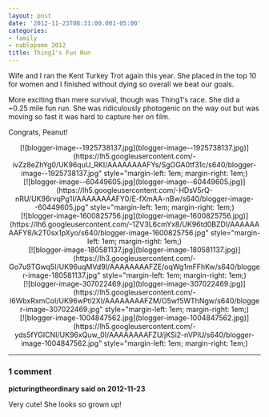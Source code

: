 ```yaml
---
layout: post
date: '2012-11-23T08:31:00.001-05:00'
categories:
- family
- nablopomo 2012
title: Thing1's Fun Run
---
```


Wife and I ran the Kent Turkey Trot again this year. She placed in the top 10 for women and I finished without dying so overall we beat our goals. 

More exciting than mere survival, though was Thing1's race. She did a ~0.25 mile fun run. She was ridiculously photogenic on the way out but was moving so fast it was hard to capture her on film.

Congrats, Peanut! 

<div class="separator" style="clear: both; text-align: center;">[![blogger-image--1925738137.jpg](blogger-image--1925738137.jpg)](https://lh5.googleusercontent.com/-ivZz8eZhYg0/UK96quU_RKI/AAAAAAAAFYs/SgOGA0tf31c/s640/blogger-image--1925738137.jpg" style="margin-left: 1em; margin-right: 1em;)</div> 

<div class="separator" style="clear: both; text-align: center;">[![blogger-image--60449605.jpg](blogger-image--60449605.jpg)](https://lh5.googleusercontent.com/-HDsV5rQ-nRU/UK96rvqPg1I/AAAAAAAAFY0/E-fXmAA-nBw/s640/blogger-image--60449605.jpg" style="margin-left: 1em; margin-right: 1em;)</div> 

<div class="separator" style="clear: both; text-align: center;">[![blogger-image-1600825756.jpg](blogger-image-1600825756.jpg)](https://lh6.googleusercontent.com/-1ZV3L6cmYx8/UK96td0BZDI/AAAAAAAAFY8/k2T0sx1pXyo/s640/blogger-image-1600825756.jpg" style="margin-left: 1em; margin-right: 1em;)</div> 

<div class="separator" style="clear: both; text-align: center;">[![blogger-image-180581137.jpg](blogger-image-180581137.jpg)](https://lh3.googleusercontent.com/-Go7u9TGwq5I/UK96uqMVd9I/AAAAAAAAFZE/oqWg1mFFhKw/s640/blogger-image-180581137.jpg" style="margin-left: 1em; margin-right: 1em;)</div> 

<div class="separator" style="clear: both; text-align: center;">[![blogger-image-307022469.jpg](blogger-image-307022469.jpg)](https://lh5.googleusercontent.com/-I6WbxRxmCoI/UK96wPtl2XI/AAAAAAAAFZM/O5wf5WThNgw/s640/blogger-image-307022469.jpg" style="margin-left: 1em; margin-right: 1em;)</div> 

<div class="separator" style="clear: both; text-align: center;">[![blogger-image-1004847562.jpg](blogger-image-1004847562.jpg)](https://lh5.googleusercontent.com/-yds5fYGICNI/UK96xQuw_0I/AAAAAAAAFZU/jKSi2-nVPlU/s640/blogger-image-1004847562.jpg" style="margin-left: 1em; margin-right: 1em;)</div>

---

### 1 comment

**picturingtheordinary said on 2012-11-23**

Very cute!  She looks so grown up!

